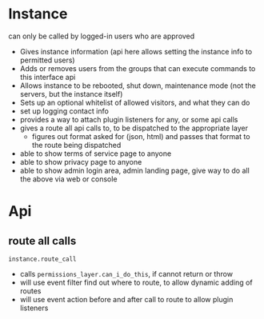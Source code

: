 # Instance 

can only be called by logged-in users who are approved

* Gives instance information (api here allows setting the instance info to permitted users)
* Adds or removes users from the groups that can execute commands to this interface api
* Allows instance to be rebooted, shut down, maintenance mode (not the servers, but the instance itself)
* Sets up an optional whitelist of allowed visitors, and what they can do
* set up logging contact info 
* provides a way to attach plugin listeners for any, or some api calls
* gives a route all api calls to, to be dispatched to the appropriate layer
  * figures out format asked for (json, html) and passes that format to the route being dispatched
* able to show terms of service page to anyone
* able to show privacy page to anyone
* able to show admin login area, admin landing page, give way to do all the above via web or console

# Api

## route all calls
    instance.route_call
  * calls `permissions_layer.can_i_do_this`, if cannot return or throw 
  * will use event filter find out where to route, to allow dynamic adding of routes
  * will use event action before and after call to route to allow plugin listeners

